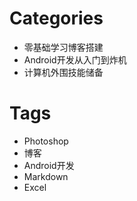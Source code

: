 # Categories

* 零基础学习博客搭建
* Android开发从入门到炸机
* 计算机外围技能储备

# Tags

* Photoshop
* 博客
* Android开发
* Markdown
* Excel